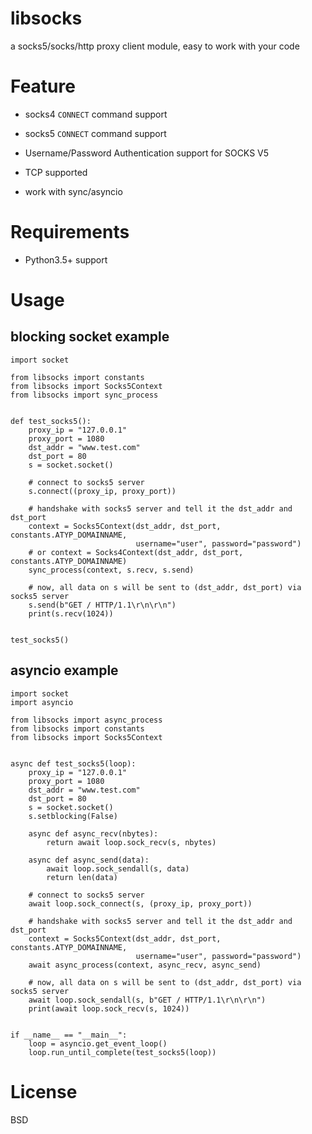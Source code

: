 # libsocks

a socks5/socks/http proxy client module, easy to work with your code

# Feature

* socks4 `CONNECT` command support

* socks5 `CONNECT` command support

* Username/Password Authentication support for SOCKS V5

* TCP supported

* work with sync/asyncio

# Requirements

* Python3.5+ support

# Usage

## blocking socket example

```
import socket

from libsocks import constants
from libsocks import Socks5Context
from libsocks import sync_process


def test_socks5():
    proxy_ip = "127.0.0.1"
    proxy_port = 1080
    dst_addr = "www.test.com"
    dst_port = 80
    s = socket.socket()

    # connect to socks5 server
    s.connect((proxy_ip, proxy_port))

    # handshake with socks5 server and tell it the dst_addr and dst_port
    context = Socks5Context(dst_addr, dst_port, constants.ATYP_DOMAINNAME,
                            username="user", password="password")
    # or context = Socks4Context(dst_addr, dst_port, constants.ATYP_DOMAINNAME)
    sync_process(context, s.recv, s.send)

    # now, all data on s will be sent to (dst_addr, dst_port) via socks5 server
    s.send(b"GET / HTTP/1.1\r\n\r\n")
    print(s.recv(1024))


test_socks5()
```

## asyncio example

```
import socket
import asyncio

from libsocks import async_process
from libsocks import constants
from libsocks import Socks5Context


async def test_socks5(loop):
    proxy_ip = "127.0.0.1"
    proxy_port = 1080
    dst_addr = "www.test.com"
    dst_port = 80
    s = socket.socket()
    s.setblocking(False)

    async def async_recv(nbytes):
        return await loop.sock_recv(s, nbytes)

    async def async_send(data):
        await loop.sock_sendall(s, data)
        return len(data)

    # connect to socks5 server
    await loop.sock_connect(s, (proxy_ip, proxy_port))

    # handshake with socks5 server and tell it the dst_addr and dst_port
    context = Socks5Context(dst_addr, dst_port, constants.ATYP_DOMAINNAME,
                            username="user", password="password")
    await async_process(context, async_recv, async_send)

    # now, all data on s will be sent to (dst_addr, dst_port) via socks5 server
    await loop.sock_sendall(s, b"GET / HTTP/1.1\r\n\r\n")
    print(await loop.sock_recv(s, 1024))


if __name__ == "__main__":
    loop = asyncio.get_event_loop()
    loop.run_until_complete(test_socks5(loop))
```

# License

BSD